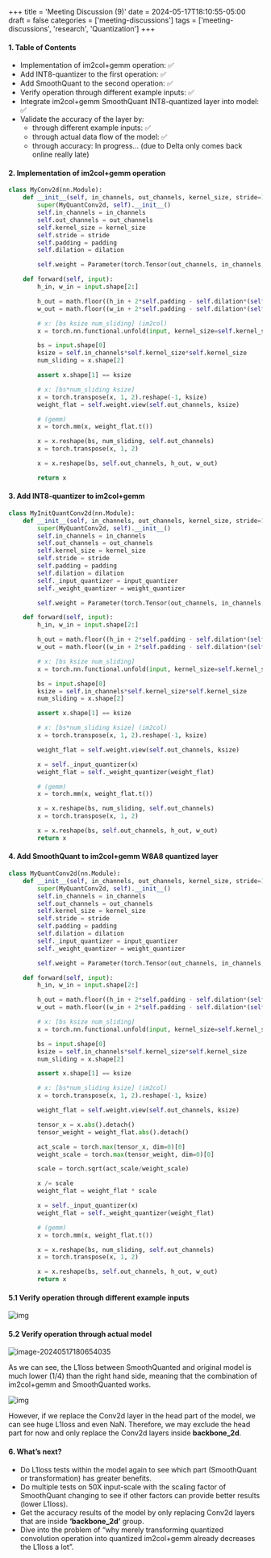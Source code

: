 +++
title = 'Meeting Discussion (9)'
date = 2024-05-17T18:10:55-05:00
draft = false
categories = ['meeting-discussions']
tags = ['meeting-discussions', 'research', 'Quantization']
+++

#### 1. Table of Contents

- Implementation of im2col+gemm operation: ✅
- Add INT8-quantizer to the first operation: ✅
- Add SmoothQuant to the second operation: ✅
- Verify operation through different example inputs: ✅
- Integrate im2col+gemm SmoothQuant INT8-quantized layer into model: ✅
- Validate the accuracy of the layer by:
  - through different example inputs: ✅
  - through actual data flow of the model: ✅
  - through accuracy: In progress… (due to Delta only comes back online really late)

#### 2. Implementation of im2col+gemm operation

```python
class MyConv2d(nn.Module):
    def __init__(self, in_channels, out_channels, kernel_size, stride=1, padding=0, dilation=1):
        super(MyQuantConv2d, self).__init__()
        self.in_channels = in_channels
        self.out_channels = out_channels
        self.kernel_size = kernel_size
        self.stride = stride
        self.padding = padding
        self.dilation = dilation

        self.weight = Parameter(torch.Tensor(out_channels, in_channels, kernel_size, kernel_size)).to(DEVICE)

    def forward(self, input):
        h_in, w_in = input.shape[2:]

        h_out = math.floor((h_in + 2*self.padding - self.dilation*(self.kernel_size-1)-1)/self.stride+1)
        w_out = math.floor((w_in + 2*self.padding - self.dilation*(self.kernel_size-1)-1)/self.stride+1)

        # x: [bs ksize num_sliding] (im2col)
        x = torch.nn.functional.unfold(input, kernel_size=self.kernel_size, padding=self.padding, stride=self.stride)

        bs = input.shape[0]
        ksize = self.in_channels*self.kernel_size*self.kernel_size
        num_sliding = x.shape[2]

        assert x.shape[1] == ksize

        # x: [bs*num_sliding ksize]
        x = torch.transpose(x, 1, 2).reshape(-1, ksize)
        weight_flat = self.weight.view(self.out_channels, ksize)

        # (gemm)
        x = torch.mm(x, weight_flat.t())

        x = x.reshape(bs, num_sliding, self.out_channels)
        x = torch.transpose(x, 1, 2)

        x = x.reshape(bs, self.out_channels, h_out, w_out)

        return x
```

#### 3. Add INT8-quantizer to im2col+gemm

```python
class MyInitQuantConv2d(nn.Module):
    def __init__(self, in_channels, out_channels, kernel_size, stride=1, padding=0, dilation=1, input_quantizer=None, weight_quantizer=None):
        super(MyQuantConv2d, self).__init__()
        self.in_channels = in_channels
        self.out_channels = out_channels
        self.kernel_size = kernel_size
        self.stride = stride
        self.padding = padding
        self.dilation = dilation
        self._input_quantizer = input_quantizer
        self._weight_quantizer = weight_quantizer

        self.weight = Parameter(torch.Tensor(out_channels, in_channels, kernel_size, kernel_size)).to(DEVICE)

    def forward(self, input):
        h_in, w_in = input.shape[2:]

        h_out = math.floor((h_in + 2*self.padding - self.dilation*(self.kernel_size-1)-1)/self.stride+1)
        w_out = math.floor((w_in + 2*self.padding - self.dilation*(self.kernel_size-1)-1)/self.stride+1)

        # x: [bs ksize num_sliding]
        x = torch.nn.functional.unfold(input, kernel_size=self.kernel_size, padding=self.padding, stride=self.stride)

        bs = input.shape[0]
        ksize = self.in_channels*self.kernel_size*self.kernel_size
        num_sliding = x.shape[2]

        assert x.shape[1] == ksize

        # x: [bs*num_sliding ksize] (im2col)
        x = torch.transpose(x, 1, 2).reshape(-1, ksize)

        weight_flat = self.weight.view(self.out_channels, ksize)

        x = self._input_quantizer(x)
        weight_flat = self._weight_quantizer(weight_flat)

        # (gemm)
        x = torch.mm(x, weight_flat.t())

        x = x.reshape(bs, num_sliding, self.out_channels)
        x = torch.transpose(x, 1, 2)

        x = x.reshape(bs, self.out_channels, h_out, w_out)
        return x
```

#### 4. Add SmoothQuant to im2col+gemm W8A8 quantized layer

```python
class MyQuantConv2d(nn.Module):
    def __init__(self, in_channels, out_channels, kernel_size, stride=1, padding=0, dilation=1, input_quantizer=None, weight_quantizer=None):
        super(MyQuantConv2d, self).__init__()
        self.in_channels = in_channels
        self.out_channels = out_channels
        self.kernel_size = kernel_size
        self.stride = stride
        self.padding = padding
        self.dilation = dilation
        self._input_quantizer = input_quantizer
        self._weight_quantizer = weight_quantizer

        self.weight = Parameter(torch.Tensor(out_channels, in_channels, kernel_size, kernel_size)).to(DEVICE)

    def forward(self, input):
        h_in, w_in = input.shape[2:]

        h_out = math.floor((h_in + 2*self.padding - self.dilation*(self.kernel_size-1)-1)/self.stride+1)
        w_out = math.floor((w_in + 2*self.padding - self.dilation*(self.kernel_size-1)-1)/self.stride+1)

        # x: [bs ksize num_sliding]
        x = torch.nn.functional.unfold(input, kernel_size=self.kernel_size, padding=self.padding, stride=self.stride)

        bs = input.shape[0]
        ksize = self.in_channels*self.kernel_size*self.kernel_size
        num_sliding = x.shape[2]

        assert x.shape[1] == ksize

        # x: [bs*num_sliding ksize] (im2col)
        x = torch.transpose(x, 1, 2).reshape(-1, ksize)

        weight_flat = self.weight.view(self.out_channels, ksize)

        tensor_x = x.abs().detach()
        tensor_weight = weight_flat.abs().detach()

        act_scale = torch.max(tensor_x, dim=0)[0]
        weight_scale = torch.max(tensor_weight, dim=0)[0]

        scale = torch.sqrt(act_scale/weight_scale)

        x /= scale
        weight_flat = weight_flat * scale

        x = self._input_quantizer(x)
        weight_flat = self._weight_quantizer(weight_flat)

        # (gemm)
        x = torch.mm(x, weight_flat.t())

        x = x.reshape(bs, num_sliding, self.out_channels)
        x = torch.transpose(x, 1, 2)

        x = x.reshape(bs, self.out_channels, h_out, w_out)
        return x
```

#### 5.1 Verify operation through different example inputs

![img](https://s2.loli.net/2024/05/20/zKyqabNuLdX1pli.png)

#### 5.2 Verify operation through actual model

![image-20240517180654035](https://s2.loli.net/2024/05/18/RFoasGmtAMIxQ2J.png)

As we can see, the L1loss between SmoothQuanted and original model is much lower (1/4) than the right hand side, meaning that the combination of im2col+gemm and SmoothQuanted works.

![img](https://s2.loli.net/2024/05/18/IWMBhdQVrwqAiuH.png)

However, if we replace the Conv2d layer in the head part of the model, we can see huge L1loss and even NaN. Therefore, we may exclude the head part for now and only replace the Conv2d layers inside **backbone_2d**.

#### 6. What’s next?

- Do L1loss tests within the model again to see which part (SmoothQuant or transformation) has greater benefits.
- Do multiple tests on 50X input-scale with the scaling factor of SmoothQuant changing to see if other factors can provide better results (lower L1loss).
- Get the accuracy results of the model by only replacing Conv2d layers that are inside **‘backbone_2d’** group.
- Dive into the problem of “why merely transforming quantized convolution operation into quantized im2col+gemm already decreases the L1loss a lot”.
